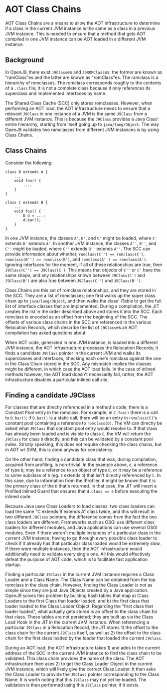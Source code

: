 <!--
Copyright (c) 2018, 2019 IBM Corp. and others

This program and the accompanying materials are made available under
the terms of the Eclipse Public License 2.0 which accompanies this
distribution and is available at https://www.eclipse.org/legal/epl-2.0/
or the Apache License, Version 2.0 which accompanies this distribution and
is available at https://www.apache.org/licenses/LICENSE-2.0.

This Source Code may also be made available under the following
Secondary Licenses when the conditions for such availability set
forth in the Eclipse Public License, v. 2.0 are satisfied: GNU
General Public License, version 2 with the GNU Classpath
Exception [1] and GNU General Public License, version 2 with the
OpenJDK Assembly Exception [2].

[1] https://www.gnu.org/software/classpath/license.html
[2] http://openjdk.java.net/legal/assembly-exception.html

SPDX-License-Identifier: EPL-2.0 OR Apache-2.0 OR GPL-2.0 WITH Classpath-exception-2.0 OR LicenseRef-GPL-2.0 WITH Assembly-exception
-->

# AOT Class Chains
AOT Class Chains are a means to allow the AOT infrastructure to determine
if a class in the current JVM instance is the same as a class in a 
previous JVM instance. This is needed to ensure that a method that gets 
AOT compiled in one JVM instance can be AOT loaded in a different JVM 
instance.

## Background
In OpenJ9, there exist `J9Class`es and `J9ROMClass`es; the former are 
known as "ramClass"es and the latter are known as "romClass"es. The 
ramclass is a hierarchy of romclasses. The romclass corresponds roughly 
to the contents of a `.class` file; it is not a complete class because 
it only references its superclass and implemented interfaces by name.

The Shared Class Cache (SCC) only stores romclasses. However, when 
performing an AOT load, the AOT infrastructure needs to ensure that a 
relevant `J9Class` in one instance of a JVM is the same `J9Class` from 
a different JVM instance. This is because the `J9Class` provides a Java 
Class' entire hierarchy, starting from itself going up to 
`java/lang/Object`. The way OpenJ9 validates two ramclasses from
different JVM instances is by using Class Chains.

## Class Chains
Consider the following:

```
class B extends A {
    ...
    void foo() {
        ....
    }
}

class C extends B {
    ...
    void foo() {
        D d = ...;
        d.bar();
    }
}
```

In one JVM instance, the classes `A'`, `B'`, and `C'` might be loaded, 
where `C'` extends `B'` extends `A'`. In another JVM instance, the 
classes `A''`, `B''`, and `C''` might be loaded, where `C''` extends 
`B''` extends `A''`. The SCC can provide information about whether, 
`romclass(C'') == romclass(C')`, `romclass(B'') == romclass(B')`, 
and `romclass(A'') == romclass(A')`. Ignoring interfaces for the moment, 
if all of these relationships are true, then `J9Class(C'') == J9Class(C')`. 
This means that objects of `C''` or `C'` have the same shape, and any 
relationships known between `J9Class(C')` and `J9Class(B')` are also 
true between `J9Class(C'')` and `J9Class(B'')`.

Class Chains are this set of romclass relationships, and they are stored 
in the SCC. They are a list of romclasses; one first walks up the super 
class chain up to `java/lang/Object`, and then walks the class' iTable 
to get the full list of interface classes that are implemented. During 
a compilation, the JIT creates the list in the order described above 
and stores it into the SCC. Each romclass is encoded as an offset from 
the beginning of the SCC. The offsets of various class chains in the SCC 
are referenced in the various Relocation Records, which describe the list 
of `J9Class`es an AOT compilation has asked questions about. 

When AOT code, generated in one JVM instance, is loaded into a different 
JVM instance, the AOT infrastructure processes the Relocation Records; 
it finds a candidate `J9Class` pointer in the current JVM and walks its 
superclasses and interfaces, checking each one's romclass against the one 
in the Class Chain stored in the SCC. Any mismatch implies the classes 
might be different, in which case the AOT load fails. In the case of 
inlined methods however, the AOT load doesn't necessarily fail, rather, 
the AOT infrastructure disables a particular inlined call site.

## Finding a candidate J9Class
For classes that are directly referenced in a method's code, there is a 
Constant Pool entry in the romclass. For example, in `C.foo()` there is a
call to `D.bar()`; if `D.bar()` is a static call, there will be an entry
in `romclass(C)`'s constant pool containing a reference to `romclass(D)`.
The VM can directly be asked what `J9Class` that constant pool entry 
would resolve to. If that class has already been loaded and is visible 
to class `C`, the VM will return the `J9Class` for class `D` directly, 
and this can be validated by a constant pool index. Strictly speaking, 
this does not require checking the class chains, but in AOT w/ SVM, this
is done anyway for consistency.

On the other hand, finding a candidate class that was, during compilation,
acquired from profiling, is non-trivial. In the example above, `d`, 
a reference of type `D`, may be a reference to an object of type `D`, or 
it may be a reference to some subclass of `D` (eg. `E` extends `D`) that 
isn't directly referenced by `C`. In this case, due to information from 
the IProfiler, it might be known that `E` is the primary class of the `D` 
that's returned. In that case, the JIT will insert a Profiled Inlined 
Guard that ensures that `d.class == E` before executing the inlined code. 
 
Because Java uses Class Loaders to load classes, two class loaders can 
load the same "C extends B extends A" class twice, and this will result 
in two different `J9Class` pointers; the difference comes from the fact 
the two class loaders are different. Frameworks such as OSGI use different 
class loaders for different modules, and Java applications can use several 
OSGI modules. Even if there weren't multiple instances of a particular 
class in the current JVM instance, having to go through every possible 
class loader to check if it already has that particular class loaded would 
be extremely slow. If there were multiple instances, then the AOT 
infrastructure would additionally need to validate every single one. All 
this would effectively defeat the purpose of AOT code, which is to 
facilitate fast application startup.

Finding a particular `J9Class` in the current JVM instance requires 
a Class Loader and a Class Name. The Class Name can be obtained from 
the top romclass in the class chain. However, finding the Class Loader 
is not as simple since they are just Java Objects created by a Java 
application. OpenJ9 solves this problem by building hash tables that 
map a) Class Loaders to the first Class that loader loaded, and b) the 
first class that loader loaded to the Class Loader Object. Regarding the
"first class that loader loaded", what actually gets stored is an offset 
to the class chain for that class. These tables are not persisted; they 
are built up via the Class Load Hook in the JIT in the current JVM 
instance. When referencing a particular `J9Class` in a Relocation Record, 
the JIT stores 1) the offset to the class chain for the current `J9Class` 
itself, as well as 2) the offset to the class chain for the first class
loaded by the loader that loaded the current `J9Class`.

During an AOT load, the AOT infrastructure takes 1) and adds to the 
current address of the SCC in the current JVM instance to find the class 
chain to be validated. This class chain provides the name of the class. 
The AOT infrastructure then uses 2) to get the Class Loader Object in 
the current JVM instance, which will likely give the correct Class Loader. 
It then asks the Class Loader to provide the `J9Class` pointer 
corresponding to the Class Name. It is worth noting that this `J9Class`
may not yet be loaded. The validation is then performed using this `J9Class`
pointer, if it exists.
